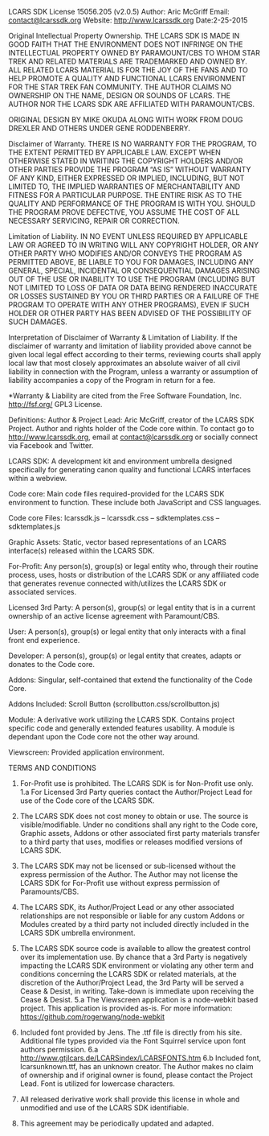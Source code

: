 LCARS SDK License 15056.205 (v2.0.5)
Author: Aric McGriff
Email: contact@lcarssdk.org
Website: http://www.lcarssdk.org
Date:2-25-2015

Original Intellectual Property Ownership.
THE LCARS SDK IS MADE IN GOOD FAITH THAT THE ENVIRONMENT DOES NOT INFRINGE ON THE INTELLECTUAL PROPERTY OWNED BY PARAMOUNT/CBS TO WHOM STAR TREK AND RELATED MATERIALS ARE TRADEMARKED AND OWNED BY. ALL RELATED LCARS MATERIAL IS FOR THE JOY OF THE FANS AND TO HELP PROMOTE A QUALITY AND FUNCTIONAL LCARS ENVIRONMENT FOR THE STAR TREK FAN COMMUNITY.
THE AUTHOR CLAIMS NO OWNERSHIP ON THE NAME, DESIGN OR SOUNDS OF LCARS. THE AUTHOR NOR THE LCARS SDK ARE AFFILIATED WITH PARAMOUNT/CBS.

ORIGINAL DESIGN BY MIKE OKUDA ALONG WITH WORK FROM DOUG DREXLER AND OTHERS UNDER GENE RODDENBERRY.

Disclaimer of Warranty.
THERE IS NO WARRANTY FOR THE PROGRAM, TO THE EXTENT PERMITTED BY APPLICABLE LAW. EXCEPT WHEN OTHERWISE STATED IN WRITING THE COPYRIGHT HOLDERS AND/OR OTHER PARTIES PROVIDE THE PROGRAM “AS IS” WITHOUT WARRANTY OF ANY KIND, EITHER EXPRESSED OR IMPLIED, INCLUDING, BUT NOT LIMITED TO, THE IMPLIED WARRANTIES OF MERCHANTABILITY AND FITNESS FOR A PARTICULAR PURPOSE. THE ENTIRE RISK AS TO THE QUALITY AND PERFORMANCE OF THE PROGRAM IS WITH YOU. SHOULD THE PROGRAM PROVE DEFECTIVE, YOU ASSUME THE COST OF ALL NECESSARY SERVICING, REPAIR OR CORRECTION.

Limitation of Liability.
IN NO EVENT UNLESS REQUIRED BY APPLICABLE LAW OR AGREED TO IN WRITING WILL ANY COPYRIGHT HOLDER, OR ANY OTHER PARTY WHO MODIFIES AND/OR CONVEYS THE PROGRAM AS PERMITTED ABOVE, BE LIABLE TO YOU FOR DAMAGES, INCLUDING ANY GENERAL, SPECIAL, INCIDENTAL OR CONSEQUENTIAL DAMAGES ARISING OUT OF THE USE OR INABILITY TO USE THE PROGRAM (INCLUDING BUT NOT LIMITED TO LOSS OF DATA OR DATA BEING RENDERED INACCURATE OR LOSSES SUSTAINED BY YOU OR THIRD PARTIES OR A FAILURE OF THE PROGRAM TO OPERATE WITH ANY OTHER PROGRAMS), EVEN IF SUCH HOLDER OR OTHER PARTY HAS BEEN ADVISED OF THE POSSIBILITY OF SUCH DAMAGES.

Interpretation of Disclaimer of Warranty & Limitation of Liability.
If the disclaimer of warranty and limitation of liability provided
above cannot be given local legal effect according to their terms,
reviewing courts shall apply local law that most closely approximates
an absolute waiver of all civil liability in connection with the
Program, unless a warranty or assumption of liability accompanies a
copy of the Program in return for a fee.

*Warranty & Liability are cited from the Free Software Foundation, Inc. <http://fsf.org/> GPL3 License.

Definitions:
Author & Project Lead: Aric McGriff, creator of the LCARS SDK Project. Author and rights holder of the Code core within. To contact go to http://www.lcarssdk.org, email at contact@lcarssdk.org or socially connect via Facebook and Twitter.

LCARS SDK: A development kit and environment umbrella designed specifically for generating canon quality and functional LCARS interfaces within a webview.

Code core: Main code files required-provided for the LCARS SDK environment to function. These include both JavaScript and CSS languages.

Code core Files: lcarssdk.js – lcarssdk.css – sdktemplates.css – sdktemplates.js

Graphic Assets: Static, vector based representations of an LCARS interface(s) released within the LCARS SDK.

For-Profit: Any person(s), group(s) or legal entity who, through their routine process, uses, hosts or distribution of the LCARS SDK or any affiliated code that generates revenue connected with/utilizes the LCARS SDK or associated services.

Licensed 3rd Party: A person(s), group(s) or legal entity that is in a current ownership of an active license agreement with Paramount/CBS.

User: A person(s), group(s) or legal entity that only interacts with a final front end experience.

Developer: A person(s), group(s) or legal entity that creates, adapts or donates to the Code core.

Addons: Singular, self-contained that extend the functionality of the Code Core.

Addons Included: Scroll Button (scrollbutton.css/scrollbutton.js)

Module: A derivative work utilizing the LCARS SDK. Contains project specific code and generally extended features usability. A module is dependant upon the Code core not the other way around.

Viewscreen: Provided application environment.

TERMS AND CONDITIONS
1. For-Profit use is prohibited. The LCARS SDK is for Non-Profit use only.
1.a For Licensed 3rd Party queries contact the Author/Project Lead for use of the Code core of the LCARS SDK.

2. The LCARS SDK does not cost money to obtain or use.  The source is visible/modifiable. Under no conditions shall any right to the Code core, Graphic assets, Addons or other associated first party materials transfer to a third party that uses, modifies or releases modified versions of LCARS SDK.

3. The LCARS SDK may not be licensed or sub-licensed without the express permission of the Author. The Author may not license the LCARS SDK for For-Profit use without express permission of Paramounts/CBS.

4. The LCARS SDK, its Author/Project Lead or any other associated relationships are not responsible or liable for any custom Addons or Modules created by a third party not included directly included in the LCARS SDK umbrella environment.

5. The LCARS SDK source code is available to allow the greatest control over its implementation use. By chance that a 3rd Party is negatively impacting the LCARS SDK environment or violating any other term and conditions concerning the LCARS SDK or related materials, at the discretion of the Author/Project Lead, the 3rd Party will be served a Cease & Desist, in writing. Take-down is immediate upon receiving the Cease & Desist.
5.a The Viewscreen application is a node-webkit based project.  This application is provided as-is.  For more information: https://github.com/rogerwang/node-webkit

6. Included font provided by Jens. The .ttf file is directly from his site. Additional file types provided via the Font Squirrel service upon font authors permission.
6.a http://www.gtjlcars.de/LCARSindex/LCARSFONTS.htm
6.b Included font, lcarsunknown.ttf, has an unknown creator. The Author makes no claim of ownership and if original owner is found, please contact the Project Lead. Font is utilized for lowercase characters.

7. All released derivative work shall provide this license in whole and unmodified and use of the LCARS SDK identifiable.

8. This agreement may be periodically updated and adapted.
